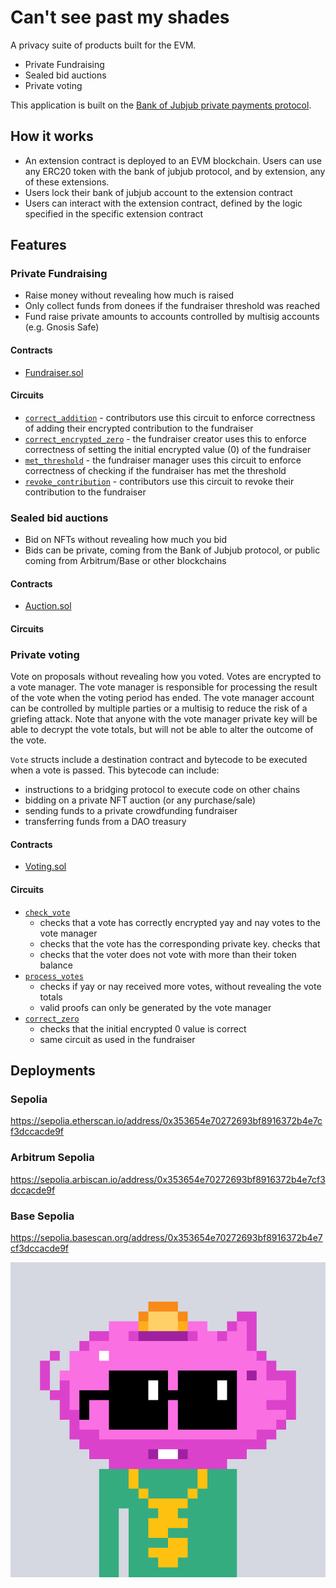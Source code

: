 # Can't see past my shades

A privacy suite of products built for the EVM.

- Private Fundraising
- Sealed bid auctions
- Private voting

This application is built on the [Bank of Jubjub private payments protocol](https://bankofjubjub.com).

## How it works

- An extension contract is deployed to an EVM blockchain. Users can use any ERC20 token with the bank of jubjub protocol, and by extension, any of these extensions.
- Users lock their bank of jubjub account to the extension contract
- Users can interact with the extension contract, defined by the logic specified in the specific extension contract

## Features

### Private Fundraising

- Raise money without revealing how much is raised
- Only collect funds from donees if the fundraiser threshold was reached
- Fund raise private amounts to accounts controlled by multisig accounts (e.g. Gnosis Safe)

#### Contracts

- [Fundraiser.sol](./packages/hardhat/contracts/extensions/Fundraiser.sol)

#### Circuits

- [`correct_addition`](./circuits/extensions/fundraiser/correct_addition/src/main.nr) - contributors use this circuit to enforce correctness of adding their encrypted contribution to the fundraiser
- [`correct_encrypted_zero`](./circuits/extensions/fundraiser/correct_zero/src/main.nr) - the fundraiser creator uses this to enforce correctness of setting the initial encrypted value (0) of the fundraiser
- [`met_threshold`](./circuits/extensions/fundraiser/met_threshold/src/main.nr) - the fundraiser manager uses this circuit to enforce correctness of checking if the fundraiser has met the threshold
- [`revoke_contribution`](./circuits/extensions/fundraiser/revoke_contribution/src/main.nr) - contributors use this circuit to revoke their contribution to the fundraiser

### Sealed bid auctions

- Bid on NFTs without revealing how much you bid
- Bids can be private, coming from the Bank of Jubjub protocol, or public coming from Arbitrum/Base or other blockchains

#### Contracts

- [Auction.sol](./packages/hardhat/contracts/extensions/Auction.sol)

#### Circuits

### Private voting

Vote on proposals without revealing how you voted. Votes are encrypted to a vote manager. The vote manager is responsible for processing the result of the vote when the voting period has ended. The vote manager account can be controlled by multiple parties or a multisig to reduce the risk of a griefing attack. Note that anyone with the vote manager private key will be able to decrypt the vote totals, but will not be able to alter the outcome of the vote.

`Vote` structs include a destination contract and bytecode to be executed when a vote is passed. This bytecode can include:

- instructions to a bridging protocol to execute code on other chains
- bidding on a private NFT auction (or any purchase/sale)
- sending funds to a private crowdfunding fundraiser
- transferring funds from a DAO treasury

#### Contracts

- [Voting.sol](./packages/hardhat/contracts/extensions/Voting.sol)

#### Circuits

- [`check_vote`](./circuits/extensions/private_voting/check_vote/src/main.nr)
  - checks that a vote has correctly encrypted yay and nay votes to the vote manager
  - checks that the vote has the corresponding private key. checks that
  - checks that the voter does not vote with more than their token balance
- [`process_votes`](./circuits/extensions/private_voting/process_votes/src/main.nr)
  - checks if yay or nay received more votes, without revealing the vote totals
  - valid proofs can only be generated by the vote manager
- [`correct_zero`](./circuits/extensions/fundraiser/correct_zero/src/main.nr)
  - checks that the initial encrypted 0 value is correct
  - same circuit as used in the fundraiser

## Deployments

### Sepolia

https://sepolia.etherscan.io/address/0x353654e70272693bf8916372b4e7cf3dccacde9f

### Arbitrum Sepolia

https://sepolia.arbiscan.io/address/0x353654e70272693bf8916372b4e7cf3dccacde9f

### Base Sepolia

https://sepolia.basescan.org/address/0x353654e70272693bf8916372b4e7cf3dccacde9f

![](./shades_noun.png)
